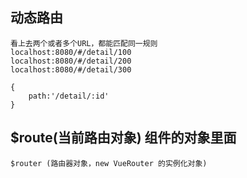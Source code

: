 ##  动态路由
    看上去两个或者多个URL，都能匹配同一规则
    localhost:8080/#/detail/100
    localhost:8080/#/detail/200
    localhost:8080/#/detail/300

    {
        path:'/detail/:id'
    }
##  $route(当前路由对象) 组件的对象里面
    $router (路由器对象，new VueRouter 的实例化对象)